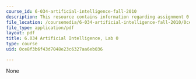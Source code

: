 ```yaml
---
course_id: 6-034-artificial-intelligence-fall-2010
description: This resource contains information regarding assignment 0.
file_location: /coursemedia/6-034-artificial-intelligence-fall-2010/0ce8f3b6f43d7048e23c6327aa6eb036_MIT6_034F10_lab0.pdf
file_type: application/pdf
layout: pdf
title: 6.034 Artificial Intelligence, Lab 0
type: course
uid: 0ce8f3b6f43d7048e23c6327aa6eb036

---
```

None